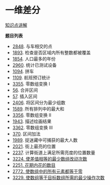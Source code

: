 # 一维差分

[知识点讲解](https://leetcode.cn/problems/car-pooling/solutions/2550264/suan-fa-xiao-ke-tang-chai-fen-shu-zu-fu-9d4ra/)

**题目列表**

- [2848](https://leetcode.cn/problems/points-that-intersect-with-cars/description/). 与车相交的点
- [1893](https://leetcode.cn/problems/check-if-all-the-integers-in-a-range-are-covered/description/). 检查是否区域内所有整数都被覆盖
- [1854](https://leetcode.cn/problems/maximum-population-year/description/). 人口最多的年份
- [2960](https://leetcode.cn/problems/count-tested-devices-after-test-operations/description/). 统计已测试设备
- [1094](https://leetcode.cn/problems/car-pooling/description/). 拼车
- [1109](https://leetcode.cn/problems/corporate-flight-bookings/description/). 航班预订统计
- [3355](https://leetcode.cn/problems/zero-array-transformation-i/description/). 零数组变换 I
- [56](https://leetcode.cn/problems/merge-intervals/description/). 合并区间
- [57](https://leetcode.cn/problems/insert-interval/description/). 插入区间
- [2406](https://leetcode.cn/problems/divide-intervals-into-minimum-number-of-groups/description/). 将区间分为最少组数
- [1589](https://leetcode.cn/problems/maximum-sum-obtained-of-any-permutation/description/). 所有排列中的最大和
- [3356](https://leetcode.cn/problems/zero-array-transformation-ii/description/). 零数组变换 II
- [1943](https://leetcode.cn/problems/describe-the-painting/description/). 描述绘画结果
- [3362](https://leetcode.cn/problems/zero-array-transformation-iii/description/). 零数组变换 III
- [370](https://leetcode.cn/problems/range-addition/description/). 区间加法
- [1989](https://leetcode.cn/problems/maximum-number-of-people-that-can-be-caught-in-tag/description/). 捉迷藏中可捕获的最大人数
- [2021](https://leetcode.cn/problems/brightest-position-on-street/description/). 街上最亮的位置
- [2237](https://leetcode.cn/problems/count-positions-on-street-with-required-brightness/description/). 计算街道上满足所需亮度的位置数量
- [3224. 使差值相等的最少数组改动次数](https://leetcode.cn/problems/minimum-array-changes-to-make-differences-equal/description/)
- [2251. 花期内花的数目](https://leetcode.cn/problems/number-of-flowers-in-full-bloom/description/)
- [2772. 使数组中的所有元素都等于零](https://leetcode.cn/problems/apply-operations-to-make-all-array-elements-equal-to-zero/description/)
- [3229. 使数组等于目标数组所需的最少操作次数](https://leetcode.cn/problems/minimum-operations-to-make-array-equal-to-target/description/)

